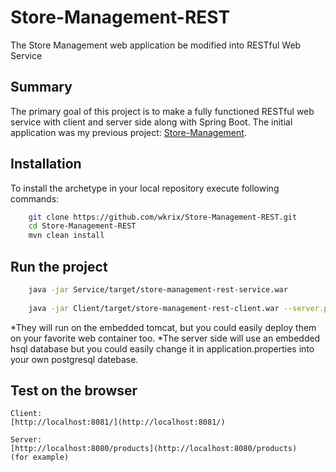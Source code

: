 # Store-Management-REST
The Store Management web application be modified into RESTful Web Service

Summary
-------
The primary goal of this project is to make a fully functioned RESTful web service with client and server side along with Spring Boot.
The initial application was my previous project: [Store-Management](https://github.com/wkrix/Store-Management). 


Installation
------------

To install the archetype in your local repository execute following commands:

```bash
    git clone https://github.com/wkrix/Store-Management-REST.git
    cd Store-Management-REST
    mvn clean install
```

Run the project
----------------

```bash
	java -jar Service/target/store-management-rest-service.war
	
	java -jar Client/target/store-management-rest-client.war --server.port=8081
```
*They will run on the embedded tomcat, but you could easily deploy them on your favorite web container too.
*The server side will use an embedded hsql database but you could easily change it in application.properties into your own postgresql datebase.

Test on the browser
-------------------

    Client:
	[http://localhost:8081/](http://localhost:8081/)
	
	Server:
	[http://localhost:8080/products](http://localhost:8080/products)    (for example)
